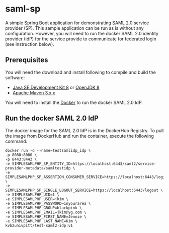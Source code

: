 # saml-sp
A simple Spring Boot application for demonstrating SAML 2.0 service provider (SP).  This sample application can be run as is without any configuration.  However, you will need to run the docker SAML 2.0 identity provider (IdP) for the service provide to communicate for federated login (see instruction below).

 ## Prerequisites
 You will need the download and install following to compile and build the software:
 - [Java SE Development Kit 8](https://www.oracle.com/java/technologies/javase/javase-jdk8-downloads.html) or [OpenJDK 8](https://adoptopenjdk.net/?variant=openjdk8&jvmVariant=hotspot)
 - [Apache Maven 3.x.x](https://maven.apache.org/download.cgi)

You will need to install the [Docker](https://docs.docker.com/get-docker/) to run the docker SAML 2.0 IdP.

## Run the docker SAML 2.0 IdP
The docker image for the SAML 2.0 IdP is in the DockerHub Registry.  To pull the image from DockerHub and run the container, execute the following command:
```
docker run -d --name=testsamlidp_idp \
-p 8080:8080 \
-p 8443:8443 \
-e SIMPLESAMLPHP_SP_ENTITY_ID=https://localhost:6443/saml2/service-provider-metadata/samltestidp \
-e SIMPLESAMLPHP_SP_ASSERTION_CONSUMER_SERVICE=https://localhost:6443/login/saml2/sso/samltestidp \
-e SIMPLESAMLPHP_SP_SINGLE_LOGOUT_SERVICE=https://localhost:6443/logout \
-e SIMPLESAMLPHP_UID=1 \
-e SIMPLESAMLPHP_USER=jkim \
-e SIMPLESAMLPHP_PASSWORD=inyourarea \
-e SIMPLESAMLPHP_GROUP=blackpink \
-e SIMPLESAMLPHP_EMAIL=jkim@yg.com \
-e SIMPLESAMLPHP_FIRST_NAME=Jennie \
-e SIMPLESAMLPHP_LAST_NAME=Kim \
kvb2univpitt/test-saml2-idp:v1
```
